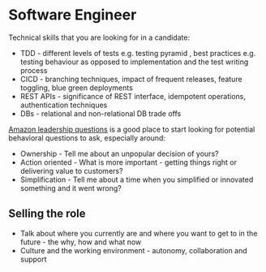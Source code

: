 # Software Engineer

Technical skills that you are looking for in a candidate:

* TDD - different levels of tests e.g. testing pyramid , best practices e.g. testing behaviour as opposed to implementation and the test writing process
* CICD - branching techniques, impact of frequent releases, feature toggling, blue green deployments
* REST APIs - significance of REST interface, idempotent operations, authentication techniques
* DBs - relational and non-relational DB trade offs

[Amazon leadership questions](https://www.yoreoyster.com/blog/amazon-leadership-principles-questions/) is a good place to start looking for potential behavioral questions to ask, especially around:

* Ownership - Tell me about an unpopular decision of yours?
* Action oriented - What is more important - getting things right or delivering value to customers?
* Simplification - Tell me about a time when you simplified or innovated something and it went wrong?

## Selling the role

* Talk about where you currently are and where you want to get to in the future - the why, how and what now
* Culture and the working environment - autonomy, collaboration and support
